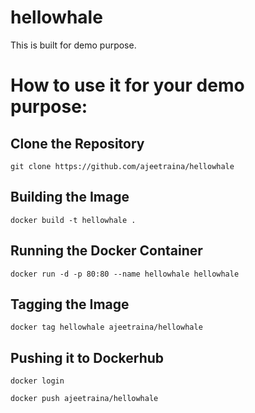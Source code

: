# hellowhale

This is built for demo purpose.

# How to use it for your demo purpose:

## Clone the Repository

```
git clone https://github.com/ajeetraina/hellowhale
```

## Building the Image

```
docker build -t hellowhale .
```

## Running the Docker Container

```
docker run -d -p 80:80 --name hellowhale hellowhale
```

## Tagging the Image

```
docker tag hellowhale ajeetraina/hellowhale
```

## Pushing it to Dockerhub

```
docker login
```

```
docker push ajeetraina/hellowhale
```
